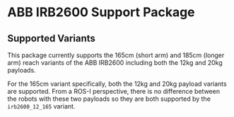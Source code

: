 # ABB IRB2600 Support Package

## Supported Variants

This package currently supports the 165cm (short arm) and 185cm (longer arm)
reach variants of the ABB IRB2600 including both the 12kg and 20kg payloads.

For the 165cm variant specifically, both the 12kg and 20kg payload variants
are supported. From a ROS-I perspective, there is no difference between the
robots with these two payloads so they are both supported by the
`irb2600_12_165` variant.
